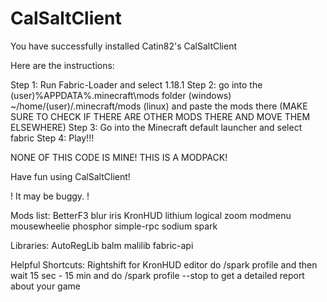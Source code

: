 # CalSaltClient

You have successfully installed Catin82's CalSaltClient

Here are the instructions:

Step 1:
Run Fabric-Loader and select 1.18.1
Step 2:
go into the (user)\%APPDATA%.minecraft\mods folder (windows) ~/home/(user)/.minecraft/mods (linux) and paste the mods there (MAKE SURE TO CHECK IF THERE ARE OTHER MODS THERE AND MOVE THEM ELSEWHERE)
Step 3:
Go into the Minecraft default launcher and select fabric
Step 4: 
Play!!!


NONE OF THIS CODE IS MINE! THIS IS A MODPACK!


Have fun using CalSaltClient!

! It may be buggy. !

Mods list:
BetterF3
blur
iris
KronHUD
lithium
logical zoom
modmenu
mousewheelie
phosphor
simple-rpc
sodium
spark

Libraries:
AutoRegLib
balm
malilib
fabric-api

Helpful Shortcuts:
Rightshift for KronHUD editor
do /spark profile and then wait 15 sec - 15 min and do /spark profile --stop to get a detailed report about your game
